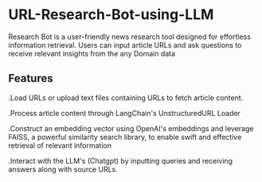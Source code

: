 # URL-Research-Bot-using-LLM
Research Bot is a user-friendly news research tool designed for effortless information retrieval. Users can input article URLs and ask questions to receive relevant insights from the any Domain data
## Features
.Load URLs or upload text files containing URLs to fetch article content.

.Process article content through LangChain's UnstructuredURL Loader

.Construct an embedding vector using OpenAI's embeddings and leverage FAISS, a powerful similarity search library, to enable swift and effective retrieval of relevant information

.Interact with the LLM's (Chatgpt) by inputting queries and receiving answers along with source URLs.
